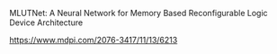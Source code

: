 MLUTNet: A Neural Network for Memory Based Reconfigurable Logic Device Architecture

https://www.mdpi.com/2076-3417/11/13/6213

